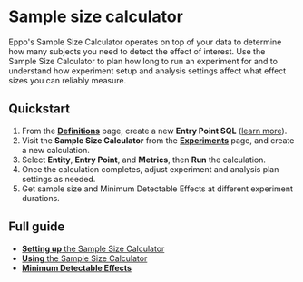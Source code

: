 # Sample size calculator

Eppo's Sample Size Calculator operates on top of your data to determine how many subjects you need to detect the effect of interest. Use the Sample Size Calculator to plan how long to run an experiment for and to understand how experiment setup and analysis settings affect what effect sizes you can reliably measure.

## Quickstart

1. From the **[Definitions](https://eppo.cloud/definitions)** page, create a new **Entry Point SQL** ([learn more](/statistics/sample-size-calculator/setup#entry-points)).
2. Visit the **Sample Size Calculator** from the **[Experiments](https://eppo.cloud/experiments)** page, and create a new calculation.
3. Select **Entity**, **Entry Point**, and **Metrics**, then **Run** the calculation.
4. Once the calculation completes, adjust experiment and analysis plan settings as needed.
5. Get sample size and Minimum Detectable Effects at different experiment durations.

## Full guide

- [**Setting up** the Sample Size Calculator](/statistics/sample-size-calculator/setup)
- [**Using** the Sample Size Calculator](/statistics/sample-size-calculator/usage)
- [**Minimum Detectable Effects**](/statistics/sample-size-calculator/mde)
